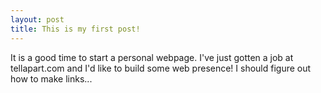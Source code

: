 ```yaml
---
layout: post
title: This is my first post!
---
```

It is a good time to start a personal webpage.  I've just gotten a job at tellapart.com and I'd like to build some web presence!  I should figure out how to make links...
